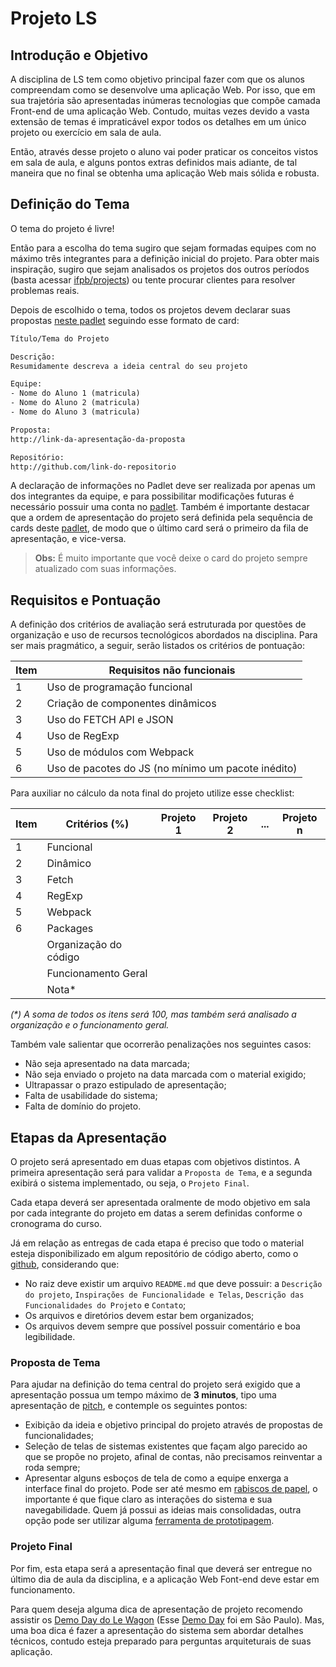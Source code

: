 # Projeto LS

## Introdução e Objetivo

A disciplina de LS tem como objetivo principal fazer com que os alunos compreendam como se desenvolve uma aplicação Web. Por isso, que em sua trajetória são apresentadas inúmeras tecnologias que compõe camada Front-end de uma aplicação Web. Contudo, muitas vezes devido a vasta extensão de temas é impraticável expor todos os detalhes em um único projeto ou exercício em sala de aula.

Então, através desse projeto o aluno vai poder praticar os conceitos vistos em sala de aula, e alguns pontos extras definidos mais adiante, de tal maneira que no final se obtenha uma aplicação Web mais sólida e robusta.

## Definição do Tema

O tema do projeto é livre!

Então para a escolha do tema sugiro que sejam formadas equipes com no máximo três integrantes para a definição inicial do projeto. Para obter mais inspiração, sugiro que sejam analisados os projetos dos outros períodos (basta acessar [ifpb/projects](https://ifpb.github.io/projects/)) ou tente procurar clientes para resolver problemas reais.

Depois de escolhido o tema, todos os projetos devem declarar suas propostas [neste padlet](https://padlet.com/lucachaves/projetols20191) seguindo esse formato de card:

```txt
Título/Tema do Projeto

Descrição:
Resumidamente descreva a ideia central do seu projeto

Equipe:
- Nome do Aluno 1 (matricula)
- Nome do Aluno 2 (matricula)
- Nome do Aluno 3 (matricula)

Proposta:
http://link-da-apresentação-da-proposta

Repositório:
http://github.com/link-do-repositorio
```

A declaração de informações no Padlet deve ser realizada por apenas um dos integrantes da equipe, e para possibilitar modificações futuras é necessário possuir uma conta no [padlet](https://padlet.com/referrals/lucachaves). Também é importante destacar que a ordem de apresentação do projeto será definida pela sequência de cards deste [padlet](https://padlet.com/lucachaves/projetols20191), de modo que o último card será o primeiro da fila de apresentação, e vice-versa.

> **Obs:** É muito importante que você deixe o card do projeto sempre atualizado com suas informações.

## Requisitos e Pontuação

A definição dos critérios de avaliação será estruturada por questões de organização e uso de recursos tecnológicos abordados na disciplina. Para ser mais pragmático, a seguir, serão listados os critérios de pontuação:

| Item | Requisitos não funcionais                          |
| ---- | -------------------------------------------------- |
| 1    | Uso de programação funcional                       |
| 2    | Criação de componentes dinâmicos                   |
| 3    | Uso do FETCH API e JSON                            |
| 4    | Uso de RegExp                                      |
| 5    | Uso de módulos com Webpack                         |
| 6    | Uso de pacotes do JS (no mínimo um pacote inédito) |

Para auxiliar no cálculo da nota final do projeto utilize esse checklist:

| Item | Critérios (%)         | Projeto 1 | Projeto 2 | ... | Projeto n |
| ---- | --------------------- | --------- | --------- | --- | --------- |
| 1    | Funcional             |           |           |     |           |
| 2    | Dinâmico              |           |           |     |           |
| 3    | Fetch                 |           |           |     |           |
| 4    | RegExp                |           |           |     |           |
| 5    | Webpack               |           |           |     |           |
| 6    | Packages              |           |           |     |           |
|      | Organização do código |           |           |     |           |
|      | Funcionamento Geral   |           |           |     |           |
|      | Nota\*                |           |           |     |           |

_(\*) A soma de todos os itens será 100, mas também será analisado a organização e o funcionamento geral._

Também vale salientar que ocorrerão penalizações nos seguintes casos:

- Não seja apresentado na data marcada;
- Não seja enviado o projeto na data marcada com o material exigido;
- Ultrapassar o prazo estipulado de apresentação;
- Falta de usabilidade do sistema;
- Falta de domínio do projeto.

## Etapas da Apresentação

O projeto será apresentado em duas etapas com objetivos distintos. A primeira apresentação será para validar a `Proposta de Tema`, e a segunda exibirá o sistema implementado, ou seja, o `Projeto Final`.

Cada etapa deverá ser apresentada oralmente de modo objetivo em sala por cada integrante do projeto em datas a serem definidas conforme o cronograma do curso.

Já em relação as entregas de cada etapa é preciso que todo o material esteja disponibilizado em algum repositório de código aberto, como o [github](http://github.com/), considerando que:

- No raiz deve existir um arquivo `README.md` que deve possuir: a `Descrição do projeto`, `Inspirações de Funcionalidade e Telas`, `Descrição das Funcionalidades do Projeto` e `Contato`;
- Os arquivos e diretórios devem estar bem organizados;
- Os arquivos devem sempre que possível possuir comentário e boa legibilidade.

### Proposta de Tema

Para ajudar na definição do tema central do projeto será exigido que a apresentação possua um tempo máximo de **3 minutos**, tipo uma apresentação de [pitch](https://endeavor.org.br/dinheiro/como-elaborar-um-pitch-quase-perfeito/), e contemple os seguintes pontos:

- Exibição da ideia e objetivo principal do projeto através de propostas de funcionalidades;
- Seleção de telas de sistemas existentes que façam algo parecido ao que se propõe no projeto, afinal de contas, não precisamos reinventar a roda sempre;
- Apresentar alguns esboços de tela de como a equipe enxerga a interface final do projeto. Pode ser até mesmo em [rabiscos de papel](<(https://developers.google.com/web/fundamentals/design-and-ux/ux-basics/)>), o importante é que fique claro as interações do sistema e sua navegabilidade. Quem já possui as ideias mais consolidadas, outra opção pode ser utilizar alguma [ferramenta de prototipagem](https://uxtools.co/tools/prototyping).

### Projeto Final

Por fim, esta etapa será a apresentação final que deverá ser entregue no último dia de aula da disciplina, e a aplicação Web Font-end deve estar em funcionamento.

Para quem deseja alguma dica de apresentação de projeto recomendo assistir os [Demo Day do Le Wagon](https://www.youtube.com/playlist?list=PLkbmdtbypn7R_BN6nFX-XZc7uDyMSxhye) (Esse [Demo Day](https://www.youtube.com/watch?v=nlC1OBVZuOg&list=PLkbmdtbypn7R_BN6nFX-XZc7uDyMSxhye&index=32) foi em São Paulo). Mas, uma boa dica é fazer a apresentação do sistema sem abordar detalhes técnicos, contudo esteja preparado para perguntas arquiteturais de suas aplicação.
